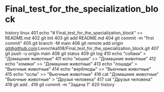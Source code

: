 # Final_test_for_the_specialization_block

history linux
  401  echo "# Final_test_for_the_specialization_block" >> README.md
  402  git init
  403  git add README.md
  404  git commit -m "first commit"
  405  git branch -M main
  406  git remote add origin git@github.com:Levochka108/Final_test_for_the_specialization_block.git
  407  git push -u origin main
  408  git status
  409  git log
  410  echo "собаки" > "Домашние животные"
  411  echo "кошки" >> "Домашние животные"
  412  echo "хомяки" >> "Домашние животные"
  413  echo "лошади" > "Вьючные животные"
  414  echo "верблюды" >> "Вьючные животные"
  415  echo "ослы" >> "Вьючные животные"
  416  cat "Домашние животные" "Вьючные животные" > "Друзья человека"
  417  cat "Друзья человека"
  418  git add .
  419  git commit -m "Задача 1"
  420  history
